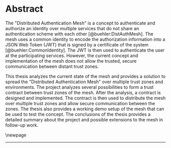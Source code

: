 # Abstract

The "Distributed Authentication Mesh" is a concept to authenticate and authorize an identity over multiple services that do not share an authentication scheme with each other [@buehler:DistAuthMesh]. The mesh uses a common identity to encode the authorization information into a JSON Web Token (JWT) that is signed by a certificate of the system [@buehler:CommonIdentity]. The JWT is then used to authenticate the user at the participating services. However, the current concept and implementation of the mesh does not allow the trusted, secure communication between distant trust zones.

This thesis analyzes the current state of the mesh and provides a solution to spread the "Distributed Authentication Mesh" over multiple trust zones and environments. The project analyzes several possibilities to form a trust contract between trust zones of the mesh. After the analysis, a contract is designed and implemented. The contract is then used to distribute the mesh over multiple trust zones and allow secure communication between the zones. The thesis also provides a working demo setup of the mesh that can be used to test the concept. The conclusions of the thesis provides a detailed summary about the project and possible extensions to the mesh in follow-up work.

\newpage

---
